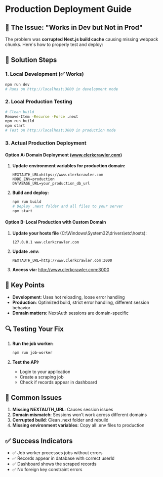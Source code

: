 # Production Deployment Guide

## 🎯 The Issue: "Works in Dev but Not in Prod"

The problem was **corrupted Next.js build cache** causing missing webpack chunks. Here's how to properly test and deploy:

## 🔧 Solution Steps

### 1. **Local Development (✅ Works)**
```bash
npm run dev
# Runs on http://localhost:3000 in development mode
```

### 2. **Local Production Testing**
```bash
# Clean build
Remove-Item -Recurse -Force .next
npm run build
npm start
# Test on http://localhost:3000 in production mode
```

### 3. **Actual Production Deployment**

#### Option A: Domain Deployment (www.clerkcrawler.com)
1. **Update environment variables for production domain:**
   ```env
   NEXTAUTH_URL=https://www.clerkcrawler.com
   NODE_ENV=production
   DATABASE_URL=your_production_db_url
   ```

2. **Build and deploy:**
   ```bash
   npm run build
   # Deploy .next folder and all files to your server
   npm start
   ```

#### Option B: Local Production with Custom Domain
1. **Update your hosts file** (C:\Windows\System32\drivers\etc\hosts):
   ```
   127.0.0.1 www.clerkcrawler.com
   ```

2. **Update .env:**
   ```env
   NEXTAUTH_URL=http://www.clerkcrawler.com:3000
   ```

3. **Access via:** http://www.clerkcrawler.com:3000

## 🎯 Key Points

- **Development**: Uses hot reloading, loose error handling
- **Production**: Optimized build, strict error handling, different session behavior
- **Domain matters**: NextAuth sessions are domain-specific

## 🔍 Testing Your Fix

1. **Run the job worker:**
   ```bash
   npm run job-worker
   ```

2. **Test the API:**
   - Login to your application
   - Create a scraping job 
   - Check if records appear in dashboard

## 🚨 Common Issues

1. **Missing NEXTAUTH_URL**: Causes session issues
2. **Domain mismatch**: Sessions won't work across different domains
3. **Corrupted build**: Clean .next folder and rebuild
4. **Missing environment variables**: Copy all .env files to production

## ✅ Success Indicators

- ✅ Job worker processes jobs without errors
- ✅ Records appear in database with correct userId
- ✅ Dashboard shows the scraped records
- ✅ No foreign key constraint errors 